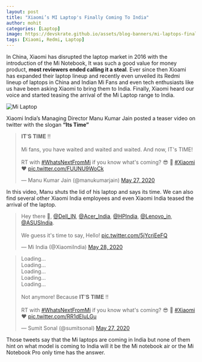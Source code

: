 ```yaml
---
layout: post
title: "Xiaomi’s MI Laptop's Finally Coming To India"
author: mohit
categories: [Laptop]
image: https://devskrate.github.io/assets/blog-banners/mi-laptops-finally-launching-in-india.webp
tags: [Xiaomi, Redmi, Laptop]
---
```


In China, Xiaomi has disrupted the laptop market in 2016 with the introduction of the Mi Notebook, It was such a good value for money product, **most reviewers ended calling it a steal**. Ever since then Xioami has expanded their laptop lineup and recently even unveiled its Redmi lineup of laptops in China and Indian Mi Fans and even tech enthusiasts like us have been asking Xiaomi to bring them to India. Finally, Xiaomi heard our voice and started teasing the arrival of the Mi Laptop range to India.

![Mi Laptop](https://devskrate.github.io/assets/images/mi/mi-notebook.webp)

Xiaomi India’s Managing Director Manu Kumar Jain posted a teaser video on twitter with the slogan **“Its Time”**

<blockquote class="twitter-tweet"><p lang="en" dir="ltr">𝐈𝐓&#39;𝐒 𝐓𝐈𝐌𝐄 !!<br><br>Mi fans, you have waited and waited and waited. And now, IT&#39;s TIME!<br><br>RT with <a href="https://twitter.com/hashtag/WhatsNextFromMi?src=hash&amp;ref_src=twsrc%5Etfw">#WhatsNextFromMi</a> if you know what&#39;s coming? 😎 🔁 <a href="https://twitter.com/hashtag/Xiaomi?src=hash&amp;ref_src=twsrc%5Etfw">#Xiaomi</a> ❤️ <a href="https://t.co/FUUNU9WoCk">pic.twitter.com/FUUNU9WoCk</a></p>&mdash; Manu Kumar Jain (@manukumarjain) <a href="https://twitter.com/manukumarjain/status/1265576370664624130?ref_src=twsrc%5Etfw">May 27, 2020</a></blockquote> <script async src="https://platform.twitter.com/widgets.js" charset="utf-8"></script>

In this video, Manu shuts the lid of his laptop and says its time. We can also find several other Xiaomi India employees and even Xiaomi India teased the arrival of the laptop.

<blockquote class="twitter-tweet"><p lang="en" dir="ltr">Hey there 👋, <a href="https://twitter.com/Dell_IN?ref_src=twsrc%5Etfw">@Dell_IN</a>, <a href="https://twitter.com/Acer_India?ref_src=twsrc%5Etfw">@Acer_India</a>, <a href="https://twitter.com/HPIndia?ref_src=twsrc%5Etfw">@HPIndia</a>, <a href="https://twitter.com/Lenovo_in?ref_src=twsrc%5Etfw">@Lenovo_in</a>, <a href="https://twitter.com/ASUSIndia?ref_src=twsrc%5Etfw">@ASUSIndia</a>.<br><br>We guess it&#39;s time to say, Hello! <a href="https://t.co/5jYcriEeFQ">pic.twitter.com/5jYcriEeFQ</a></p>&mdash; Mi India (@XiaomiIndia) <a href="https://twitter.com/XiaomiIndia/status/1265894492386680833?ref_src=twsrc%5Etfw">May 28, 2020</a></blockquote> <script async src="https://platform.twitter.com/widgets.js" charset="utf-8"></script>

<blockquote class="twitter-tweet"><p lang="en" dir="ltr">Loading...<br>Loading...<br>Loading...<br>Loading...<br>Loading...<br><br>Not anymore! Because 𝐈𝐓&#39;𝐒 𝐓𝐈𝐌𝐄 !! <br><br>RT with <a href="https://twitter.com/hashtag/WhatsNextFromMi?src=hash&amp;ref_src=twsrc%5Etfw">#WhatsNextFromMi</a> if you know what&#39;s coming? 😎 🔁 <a href="https://twitter.com/hashtag/Xiaomi?src=hash&amp;ref_src=twsrc%5Etfw">#Xiaomi</a> ❤️️ <a href="https://t.co/RR1dEIuLGu">pic.twitter.com/RR1dEIuLGu</a></p>&mdash; Sumit Sonal (@sumitsonal) <a href="https://twitter.com/sumitsonal/status/1265581081446604806?ref_src=twsrc%5Etfw">May 27, 2020</a></blockquote> <script async src="https://platform.twitter.com/widgets.js" charset="utf-8"></script>

Those tweets say that the Mi laptops are coming in India but none of them hint on what model is coming to India will it be the Mi notebook air or the Mi Notebook Pro only time has the answer.
